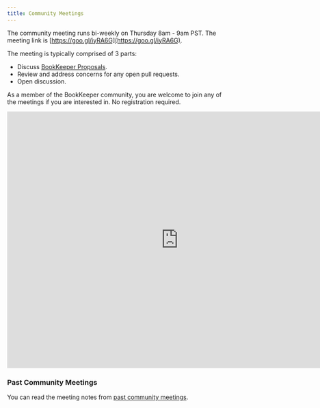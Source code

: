 ```yaml
---
title: Community Meetings
---
```


The community meeting runs bi-weekly on Thursday 8am - 9am PST. The meeting link is [https://goo.gl/iyRA6G](https://goo.gl/iyRA6G).

The meeting is typically comprised of 3 parts:

- Discuss [BookKeeper Proposals](https://bookkeeper.apache.org/community/bookkeeper-proposals/).
- Review and address concerns for any open pull requests.
- Open discussion.

As a member of the BookKeeper community, you are welcome to join any of the meetings if you are interested in. No registration required.

<iframe src="https://calendar.google.com/calendar/embed?src=cdph8n8a4bmmvkkghc81mvkd4c%40group.calendar.google.com&ctz=America/Los_Angeles" style="border: 0" width="800" height="600" frameborder="0" scrolling="no"></iframe>

### Past Community Meetings

You can read the meeting notes from [past community meetings](https://cwiki.apache.org/confluence/display/BOOKKEEPER/Community+Meetings).
